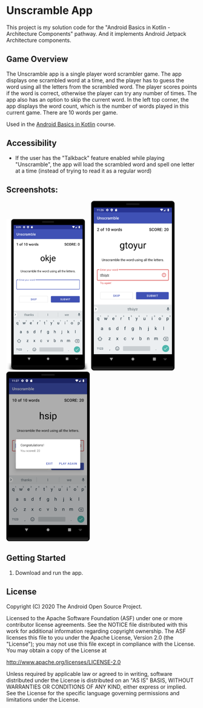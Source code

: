 Unscramble App
===================================

This project is my solution code for the "Android Basics in Kotlin - Architecture Components" 
pathway. And it implements Android Jetpack Architecture components.

Game Overview
-------------

The Unscramble app is a single player word scrambler game. The app displays one scrambled word at 
a time, and the player has to guess the word using all the letters from the scrambled word. The 
player scores points if the word is correct, otherwise the player can try any number of times. The 
app also has an option to skip the current word. In the left top corner, the app displays the 
word count, which is the number of words played in this current game. There are 10 words per game.

Used in the [Android Basics in Kotlin](https://developer.android.com/courses/pathways/android-basics-kotlin-unit-3-pathway-3) course.


Accessibility 
-------------

* If the user has the "Talkback" feature enabled while playing "Unscramble", the app will load 
  the scrambled word and spell one letter at a time (instead of trying to read it as a regular word)
  
Screenshots:
------------
<img src="images/unscramble_1.png" width="220" /> <img src="images/unscramble_2.png" width="220" /> <img src="images/unscramble_3.png" width="220" />

Getting Started
---------------

1. Download and run the app.

License
-------

Copyright (C) 2020 The Android Open Source Project.

Licensed to the Apache Software Foundation (ASF) under one or more contributor
license agreements.  See the NOTICE file distributed with this work for
additional information regarding copyright ownership.  The ASF licenses this
file to you under the Apache License, Version 2.0 (the "License"); you may not
use this file except in compliance with the License.  You may obtain a copy of
the License at

  http://www.apache.org/licenses/LICENSE-2.0

Unless required by applicable law or agreed to in writing, software
distributed under the License is distributed on an "AS IS" BASIS, WITHOUT
WARRANTIES OR CONDITIONS OF ANY KIND, either express or implied.  See the
License for the specific language governing permissions and limitations under
the License.

